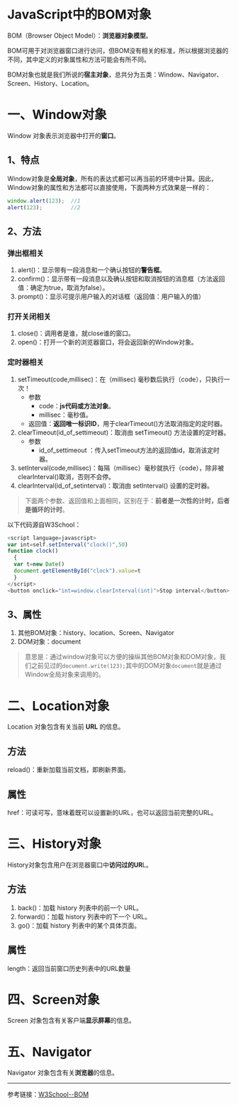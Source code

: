 # JavaScript中的BOM对象

BOM（Browser Object Model）：**浏览器对象模型**。

BOM可用于对浏览器窗口进行访问，但BOM没有相关的标准，所以根据浏览器的不同，其中定义的对象属性和方法可能会有所不同。

BOM对象也就是我们所说的**宿主对象**，总共分为五类：Window、Navigator、Screen、History、Location。



# 一、Window对象

Window 对象表示浏览器中打开的**窗口**。

## 1、特点

Window对象是**全局对象**，所有的表达式都可以再当前的环境中计算。因此，Window对象的属性和方法都可以直接使用，下面两种方式效果是一样的：

```js
window.alert(123);	//1
alert(123);			//2
```

## 2、方法

### 弹出框相关

1. alert()：显示带有一段消息和一个确认按钮的**警告框**。
2. confirm()：显示带有一段消息以及确认按钮和取消按钮的消息框（方法返回值：确定为true，取消为false）。
3. prompt()：显示可提示用户输入的对话框（返回值：用户输入的值）


### 打开关闭相关

1. close()：调用者是谁，就close谁的窗口。
2. open()：打开一个新的浏览器窗口，将会返回新的Window对象。

### 定时器相关

1. setTimeout(code,millisec)：在（millisec) 毫秒数后执行（code），只执行一次！
    - 参数
        - code：**js代码或方法对象**。
        - millisec：毫秒值。
    - 返回值：**返回唯一标识ID**，用于clearTimeout()方法取消指定的定时器。
2. clearTimeout(id_of_settimeout)：取消由 setTimeout() 方法设置的定时器。
    - 参数
      - id_of_settimeout ：传入setTimeout方法的返回值id，取消该定时器。
3. setInterval(code,millisec)：每隔（millisec）毫秒就执行（code），除非被clearInterval()取消，否则不会停。
4. clearInterval(id_of_setinterval)：取消由 setInterval() 设置的定时器。

> 下面两个参数、返回值和上面相同，区别在于：**前者是一次性的计时，后者是循环的计时**。

以下代码源自W3School：

```js
<script language=javascript>
var int=self.setInterval("clock()",50)
function clock()
  {
  var t=new Date()
  document.getElementById("clock").value=t
  }
</script>
<button onclick="int=window.clearInterval(int)">Stop interval</button>
```

## 3、属性

1. 其他BOM对象：history、location、Screen、Navigator
2. DOM对象：document

> 意思是：通过window对象可以方便的操纵其他BOM对象和DOM对象，我们之前见过的`document.write(123);`其中的DOM对象`document`就是通过Window全局对象来调用的。

# 二、Location对象

Location 对象包含有关当前 **URL** 的信息。

## 方法

reload()：重新加载当前文档，即刷新界面。

## 属性

href：可读可写，意味着既可以设置新的URL，也可以返回当前完整的URL。

# 三、History对象

History对象包含用户在浏览器窗口中**访问过的UR**L。

## 方法

1. back()：加载 history 列表中的前一个 URL。
2. forward()：加载 history 列表中的下一个 URL。
3. go()：加载 history 列表中的某个具体页面。

## 属性

length：返回当前窗口历史列表中的URL数量

# 四、Screen对象

Screen 对象包含有关客户端**显示屏幕**的信息。

# 五、Navigator

Navigator 对象包含有关**浏览器**的信息。



---

参考链接：[W3School--BOM](https://www.w3school.com.cn/jsref/dom_obj_screen.asp)